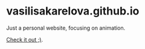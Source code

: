 # vasilisakarelova.github.io

Just a personal website, focusing on animation. 

[Check it out ;)](https://vasilisakarelova.github.io).

